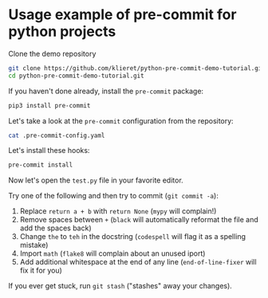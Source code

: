 # Usage example of pre-commit for python projects

Clone the demo repository

```bash
git clone https://github.com/klieret/python-pre-commit-demo-tutorial.git
cd python-pre-commit-demo-tutorial.git
```

If you haven't done already, install the `pre-commit` package:

```bash
pip3 install pre-commit
```

Let's take a look at the `pre-commit` configuration from the repository:

```bash
cat .pre-commit-config.yaml
```

Let's install these hooks:

```bash
pre-commit install
```

Now let's open the `test.py` file in your favorite editor.

Try one of the following and then try to commit (`git commit -a`):

1. Replace `return a + b` with `return None` (`mypy` will complain!)
2. Remove spaces between `+` (`black` will automatically reformat the file and add the spaces back)
3. Change `the` to `teh` in the docstring (`codespell` will flag it as a spelling mistake)
4. Import `math` (`flake8` will complain about an unused iport)
5. Add additional whitespace at the end of any line (`end-of-line-fixer` will fix it for you)

If you ever get stuck, run `git stash` ("stashes" away your changes).


